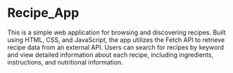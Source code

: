 # Recipe_App
This is a simple web application for browsing and discovering recipes. Built using HTML, CSS, and JavaScript, the app utilizes the Fetch API to retrieve recipe data from an external API. Users can search for recipes by keyword and view detailed information about each recipe, including ingredients, instructions, and nutritional information.  
